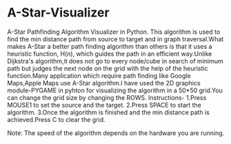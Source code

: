 # A-Star-Visualizer
A-Star Pathfinding Algorithm Visualizer in Python.
This algorithm is used to find the min distance path from source to target and in graph traversal.What makes A-Star a better path finding algorithm than others is that it uses a heuristic function, H(n), which guides the path in an efficient way.Unlike Dijkstra's algorithm,it does not go to every node/cube in search of minimum path but judges the next node on the grid with the help of the heuristic function.Many application which require path finding like Google Maps,Apple Maps use A-Star algorithm.I have used the 2D graphics module-PYGAME in pyhton for visualizing the algorithm in a 50*50 grid.You can change the grid size by changing the ROWS. 
Instructions-
1.Press MOUSE1 to set the source and the target.
2.Press SPACE to start the algorithm.
3.Once the algorithm is finished and the min distance path is achieved.Press C to clear the grid.

Note: The speed of the algorithm depends on the hardware you are running.



